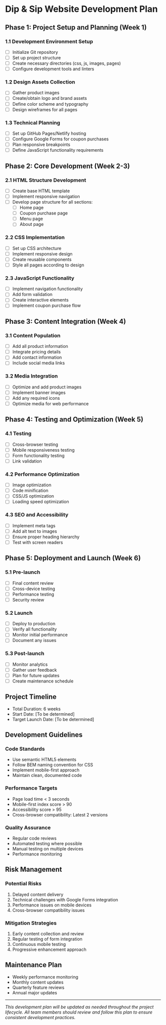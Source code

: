 # Dip & Sip Website Development Plan

## Phase 1: Project Setup and Planning (Week 1)
### 1.1 Development Environment Setup
- [ ] Initialize Git repository
- [ ] Set up project structure
- [ ] Create necessary directories (css, js, images, pages)
- [ ] Configure development tools and linters

### 1.2 Design Assets Collection
- [ ] Gather product images
- [ ] Create/obtain logo and brand assets
- [ ] Define color scheme and typography
- [ ] Design wireframes for all pages

### 1.3 Technical Planning
- [ ] Set up GitHub Pages/Netlify hosting
- [ ] Configure Google Forms for coupon purchases
- [ ] Plan responsive breakpoints
- [ ] Define JavaScript functionality requirements

## Phase 2: Core Development (Week 2-3)
### 2.1 HTML Structure Development
- [ ] Create base HTML template
- [ ] Implement responsive navigation
- [ ] Develop page structure for all sections:
  - [ ] Home page
  - [ ] Coupon purchase page
  - [ ] Menu page
  - [ ] About page

### 2.2 CSS Implementation
- [ ] Set up CSS architecture
- [ ] Implement responsive design
- [ ] Create reusable components
- [ ] Style all pages according to design

### 2.3 JavaScript Functionality
- [ ] Implement navigation functionality
- [ ] Add form validation
- [ ] Create interactive elements
- [ ] Implement coupon purchase flow

## Phase 3: Content Integration (Week 4)
### 3.1 Content Population
- [ ] Add all product information
- [ ] Integrate pricing details
- [ ] Add contact information
- [ ] Include social media links

### 3.2 Media Integration
- [ ] Optimize and add product images
- [ ] Implement banner images
- [ ] Add any required icons
- [ ] Optimize media for web performance

## Phase 4: Testing and Optimization (Week 5)
### 4.1 Testing
- [ ] Cross-browser testing
- [ ] Mobile responsiveness testing
- [ ] Form functionality testing
- [ ] Link validation

### 4.2 Performance Optimization
- [ ] Image optimization
- [ ] Code minification
- [ ] CSS/JS optimization
- [ ] Loading speed optimization

### 4.3 SEO and Accessibility
- [ ] Implement meta tags
- [ ] Add alt text to images
- [ ] Ensure proper heading hierarchy
- [ ] Test with screen readers

## Phase 5: Deployment and Launch (Week 6)
### 5.1 Pre-launch
- [ ] Final content review
- [ ] Cross-device testing
- [ ] Performance testing
- [ ] Security review

### 5.2 Launch
- [ ] Deploy to production
- [ ] Verify all functionality
- [ ] Monitor initial performance
- [ ] Document any issues

### 5.3 Post-launch
- [ ] Monitor analytics
- [ ] Gather user feedback
- [ ] Plan for future updates
- [ ] Create maintenance schedule

## Project Timeline
- Total Duration: 6 weeks
- Start Date: [To be determined]
- Target Launch Date: [To be determined]

## Development Guidelines
### Code Standards
- Use semantic HTML5 elements
- Follow BEM naming convention for CSS
- Implement mobile-first approach
- Maintain clean, documented code

### Performance Targets
- Page load time < 3 seconds
- Mobile-first index score > 90
- Accessibility score > 95
- Cross-browser compatibility: Latest 2 versions

### Quality Assurance
- Regular code reviews
- Automated testing where possible
- Manual testing on multiple devices
- Performance monitoring

## Risk Management
### Potential Risks
1. Delayed content delivery
2. Technical challenges with Google Forms integration
3. Performance issues on mobile devices
4. Cross-browser compatibility issues

### Mitigation Strategies
1. Early content collection and review
2. Regular testing of form integration
3. Continuous mobile testing
4. Progressive enhancement approach

## Maintenance Plan
- Weekly performance monitoring
- Monthly content updates
- Quarterly feature reviews
- Annual major updates

---

*This development plan will be updated as needed throughout the project lifecycle. All team members should review and follow this plan to ensure consistent development practices.* 